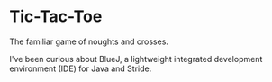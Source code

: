 # Tic-Tac-Toe

The familiar game of noughts and crosses.

I've been curious about BlueJ, a lightweight integrated development environment 
(IDE) for Java and Stride.